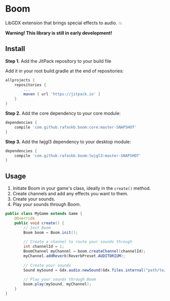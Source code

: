 # Boom
LibGDX extension that brings special effects to audio. 💥

**Warning! This library is still in early development!**

## Install

**Step 1.** Add the JitPack repository to your build file

Add it in your root build.gradle at the end of repositories:

```groovy
allprojects {
    repositories {
        ...
        maven { url 'https://jitpack.io' }
    }
}
```

**Step 2.** Add the core dependency to your core module:

```groovy
dependencies {
    compile 'com.github.rafaskb.boom:core:master-SNAPSHOT'
}
```

**Step 3.** Add the lwjgl3 dependency to your desktop module:

```groovy
dependencies {
    compile 'com.github.rafaskb.boom:lwjgl3:master-SNAPSHOT'
}
```

## Usage

1. Initiate Boom in your game's class, ideally in the `create()` method.
2. Create channels and add any effects you want to them.
3. Create your sounds.
4. Play your sounds through Boom.

```java
public class MyGame extends Game {
    @Override
    public void create() {
        // Init Boom
        Boom boom = Boom.init();
        
        // Create a channel to route your sounds through
        int channelId = 1;
        BoomChannel myChannel = boom.createChannel(channelId);
        myChannel.addReverb(ReverbPreset.AUDITORIUM);
        
        // Create your sounds
        Sound mySound = Gdx.audio.newSound(Gdx.files.internal("path/to/sound.wav"));
        
        // Play your sounds through Boom
        boom.play(mySound, myChannel);
    }
}
```
